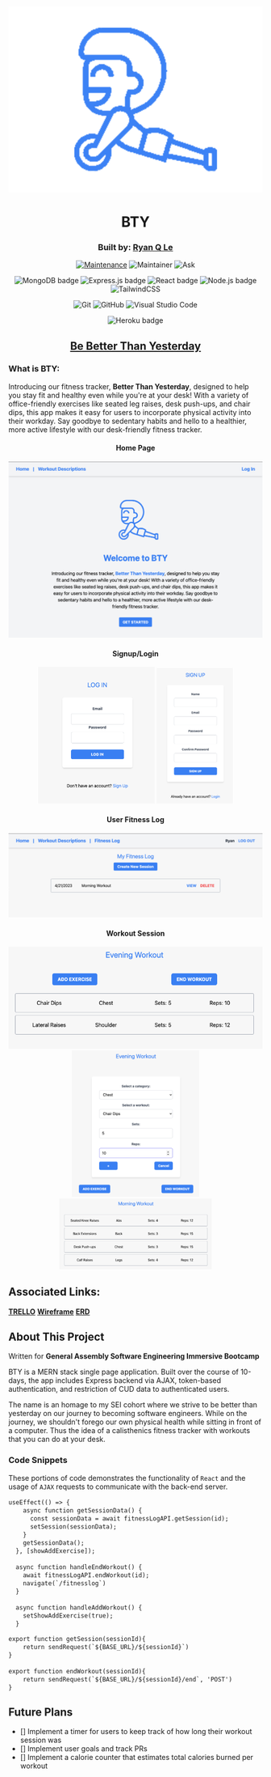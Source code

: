 <div align="center">

![LogoVector](public/LogoVector.svg)
  
  
# BTY 
  
### Built by: **[Ryan Q Le](https://www.linkedin.com/in/ryanqle/)**


[![Maintenance](https://img.shields.io/badge/Maintained%3F-yes-green.svg)](https://GitHub.com/Naereen/StrapDown.js/graphs/commit-activity)
![Maintainer](https://img.shields.io/badge/Maintainer-ryanqle-blue)
![Ask](https://img.shields.io/badge/Ask%20me-anything-1abc9c.svg)

![MongoDB badge](https://img.shields.io/badge/MongoDB-4EA94B?style=for-the-badge&logo=mongodb&logoColor=white)
![Express.js badge](https://img.shields.io/badge/Express.js-000000?style=for-the-badge&logo=express&logoColor=white)
![React badge](https://img.shields.io/badge/React-20232A?style=for-the-badge&logo=react&logoColor=61DAFB)
![Node.js badge](https://img.shields.io/badge/Node.js-339933?style=for-the-badge&logo=nodedotjs&logoColor=white)
![TailwindCSS](https://img.shields.io/badge/tailwindcss-%2338B2AC.svg?style=for-the-badge&logo=tailwind-css&logoColor=white)

![Git](https://img.shields.io/badge/GIT-E44C30?style=for-the-badge&logo=git&logoColor=white)
![GitHub](https://img.shields.io/badge/GitHub-100000?style=for-the-badge&logo=github&logoColor=white)
![Visual Studio Code](https://img.shields.io/badge/Visual_Studio_Code-0078D4?style=for-the-badge&logo=visual%20studio%20code&logoColor=white)
  
![Heroku badge](https://img.shields.io/badge/Heroku-430098?style=for-the-badge&logo=heroku&logoColor=white)


## **[Be Better Than Yesterday](https://bty-deploy.herokuapp.com/)**
</div>


### What is BTY:

Introducing our fitness tracker, **Better Than Yesterday**, designed to help you stay fit and healthy even while you're at your desk! With a variety of office-friendly exercises like seated leg raises, desk push-ups, and chair dips, this app makes it easy for users to incorporate physical activity into their workday. Say goodbye to sedentary habits and hello to a healthier, more active lifestyle with our desk-friendly fitness tracker.

<div align="center">

#### Home Page
<img src="public/img/HomePage.png"  width="%" height="15%">

#### Signup/Login
<img src="public/img/LogInForm.png"  width="46%" height="%">
<img src="public/img/SignUpForm.png"  width="30%" height="15%">

#### User Fitness Log
<img src="public/img/FitnessLog.png"  width="%" height="15%">

#### Workout Session
<img src="public/img/SessionView.png"  width="%" height="15%">

<img src="public/img/AddExercise.png"  width="50%" height="15%">
<img src="public/img/CompletedSession.png"  width="60%" height="15%">

</div>

## Associated Links:

**[TRELLO](https://trello.com/b/c8Jv2E0V/project-3)**
**[Wireframe](https://whimsical.com/bty-fitness-wireframe-R6iCtnaHvziuEHUBCcwpj6)**
**[ERD](https://whimsical.com/bty-fitness-erd-EWav2caMsRxMUxgCzoWxNx)**

## About This Project
Written for **General Assembly Software Engineering Immersive Bootcamp**

BTY is a MERN stack single page application. Built over the course of 10-days, the app includes Express backend via AJAX, token-based authentication, and restriction of CUD data to authenticated users.

The name is an homage to my SEI cohort where we strive to be better than yesterday on our journey to becoming software engineers. While on the journey, we shouldn't forego our own physical health while sitting in front of a computer. Thus the idea of a calisthenics fitness tracker with workouts that you can do at your desk.

### Code Snippets

These portions of code demonstrates the functionality of `React` and the usage of `AJAX` requests to communicate with the back-end server.

```JSX
useEffect(() => {
    async function getSessionData() {
      const sessionData = await fitnessLogAPI.getSession(id);
      setSession(sessionData);
    }
    getSessionData();
  }, [showAddExercise]);

  async function handleEndWorkout() {
    await fitnessLogAPI.endWorkout(id);
    navigate(`/fitnesslog`)
  }

  async function handleAddWorkout() {
    setShowAddExercise(true);
  }
```
```JSX
export function getSession(sessionId){
    return sendRequest(`${BASE_URL}/${sessionId}`)
}

export function endWorkout(sessionId){
    return sendRequest(`${BASE_URL}/${sessionId}/end`, 'POST')
}
```

## Future Plans
- [] Implement a timer for users to keep track of how long their workout session was
- [] Implement user goals and track PRs
- [] Implement a calorie counter that estimates total calories burned per workout